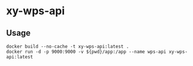 # xy-wps-api

## Usage

```shell
docker build --no-cache -t xy-wps-api:latest .
docker run -d -p 9000:9000 -v ${pwd}/app:/app --name wps-api xy-wps-api:latest
```
